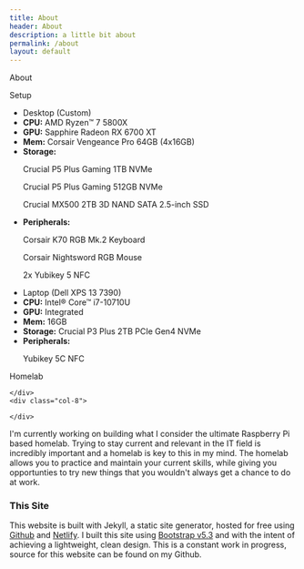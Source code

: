 ```yaml
---
title: About
header: About
description: a little bit about
permalink: /about
layout: default
---
```

<p class="h1">About</p>

<p class="h4">Setup</p>
<div class="container text-left">
  <div class="row">
    <div class="col-6">
    <ul class="list-group">
        <li class="list-group-item list-group-item-dark fw-bold">Desktop (Custom)</li>
        <li class="list-group-item"><strong>CPU:</strong> AMD Ryzen™ 7 5800X</li>
        <li class="list-group-item"><strong>GPU:</strong> Sapphire Radeon RX 6700 XT</li>
        <li class="list-group-item"><strong>Mem:</strong> Corsair Vengeance Pro 64GB (4x16GB)</li> 
        <li class="list-group-item">
          <div class="d-flex w-100 justify-content-between">
            <strong>Storage:</strong>
          </div>
          <p class="mb-1 ms-2">Crucial P5 Plus Gaming 1TB NVMe</p>
          <p class="mb-1 ms-2">Crucial P5 Plus Gaming 512GB NVMe</p>
          <p class="mb-1 ms-2">Crucial MX500 2TB 3D NAND SATA 2.5-inch SSD</p>
        </li> 
        <li class="list-group-item">
          <div class="d-flex w-100 justify-content-between">
            <strong>Peripherals:</strong>
          </div>
          <p class="mb-1 ms-2">Corsair K70 RGB Mk.2 Keyboard</p>
          <p class="mb-1 ms-2">Corsair Nightsword RGB Mouse</p>
          <p class="mb-1 ms-2">2x Yubikey 5 NFC </p>
        </li>     
    </ul>
    </div>
    <div class="col-6">
    <ul class="list-group">
        <li class="list-group-item list-group-item-dark fw-bold">Laptop (Dell XPS 13 7390)</li>
        <li class="list-group-item"><strong>CPU:</strong> Intel® Core™ i7-10710U</li>
        <li class="list-group-item"><strong>GPU:</strong> Integrated</li>
        <li class="list-group-item"><strong>Mem:</strong> 16GB</li> 
        <li class="list-group-item"><strong>Storage:</strong> Crucial P3 Plus 2TB PCIe Gen4 NVMe</li> 
        <li class="list-group-item">
          <div class="d-flex w-100 justify-content-between">
            <strong>Peripherals:</strong>
          </div>
          <p class="mb-1 ms-2">Yubikey 5C NFC</p>
        </li>     
    </ul>
    </div>
  </div>
</div>

<p class="h4">Homelab</p>
<div class="container text-left">
  <div class="row">
    <div class="col-4">
    
    </div>
    <div class="col-8">
    
    </div>
  </div>
</div>
I'm currently working on building what I consider the ultimate Raspberry Pi based homelab. Trying to stay current and relevant in the IT field is incredibly important and a homelab is key to this in my mind. The homelab allows you to practice and maintain your current skills, while giving you opportunties to try new things that you wouldn't always get a chance to do at work.

### This Site
This website is built with Jekyll, a static site generator, hosted for free using [Github](https://github.com/) and [Netlify](https://www.netlify.com/). I built this site using [Bootstrap v5.3](https://getbootstrap.com/) and with the intent of achieving a lightweight, clean design. This is a constant work in progress, source for this website can be found on my Github.